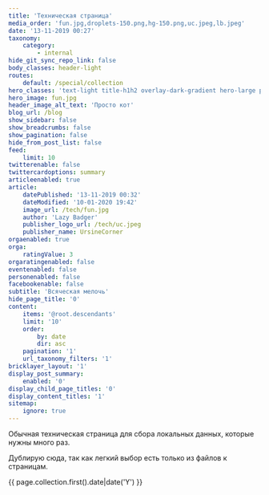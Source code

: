 ```yaml
---
title: 'Техническая страница'
media_order: 'fun.jpg,droplets-150.png,hg-150.png,uc.jpeg,lb.jpeg'
date: '13-11-2019 00:27'
taxonomy:
    category:
        - internal
hide_git_sync_repo_link: false
body_classes: header-light
routes:
    default: /special/collection
hero_classes: 'text-light title-h1h2 overlay-dark-gradient hero-large parallax'
hero_image: fun.jpg
header_image_alt_text: 'Просто кот'
blog_url: /blog
show_sidebar: false
show_breadcrumbs: false
show_pagination: false
hide_from_post_list: false
feed:
    limit: 10
twitterenable: false
twittercardoptions: summary
articleenabled: true
article:
    datePublished: '13-11-2019 00:32'
    dateModified: '10-01-2020 19:42'
    image_url: /tech/fun.jpg
    author: 'Lazy Badger'
    publisher_logo_url: /tech/uc.jpeg
    publisher_name: UrsineCorner
orgaenabled: true
orga:
    ratingValue: 3
orgaratingenabled: false
eventenabled: false
personenabled: false
facebookenable: false
subtitle: 'Всяческая мелочь'
hide_page_title: '0'
content:
    items: '@root.descendants'
    limit: '10'
    order:
        by: date
        dir: asc
    pagination: '1'
    url_taxonomy_filters: '1'
bricklayer_layout: '1'
display_post_summary:
    enabled: '0'
display_child_page_titles: '0'
display_content_titles: '1'
sitemap:
    ignore: true
---
```


Обычная техническая страница для сбора локальных данных, которые нужны много раз.

Дублирую сюда, так как легкий выбор есть только из файлов к страницам.

{{ page.collection.first().date|date('Y') }}
